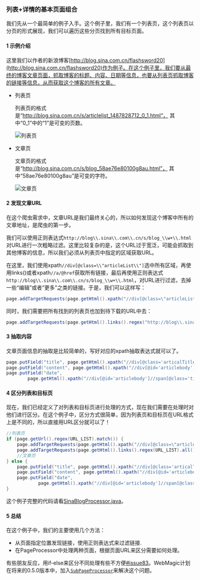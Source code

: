 ### 列表+详情的基本页面组合

我们先从一个最简单的例子入手。这个例子里，我们有一个列表页，这个列表页以分页的形式展现，我们可以遍历这些分页找到所有目标页面。

#### 1 示例介绍

这里我们以作者的新浪博客[http://blog.sina.com.cn/flashsword20](http://blog.sina.com.cn/flashsword20)作为例子。在这个例子里，我们要从最终的博客文章页面，抓取博客的标题、内容、日期等信息，也要从列表页抓取博客的链接等信息，从而获取这个博客的所有文章。

* 列表页

	列表页的格式是“http://blog.sina.com.cn/s/articlelist_1487828712_0_1.html“， 其中“0_1”中的“1”是可变的页数。
	
	![列表页](http://webmagic.qiniudn.com/oscimages/193620_Hr9E_190591.png)

* 文章页

	文章页的格式是“http://blog.sina.com.cn/s/blog_58ae76e80100g8au.html”， 其中“58ae76e80100g8au”是可变的字符。

	![文章页](http://webmagic.qiniudn.com/oscimages/193102_ZleC_190591.png)

#### 2 发现文章URL

在这个爬虫需求中，文章URL是我们最终关心的，所以如何发现这个博客中所有的文章地址，是爬虫的第一步。

我们可以使用正则表达式`http://blog\\.sina\\.com\\.cn/s/blog_\\w+\\.html`对URL进行一次粗略过滤。这里比较复杂的是，这个URL过于宽泛，可能会抓取到其他博客的信息，所以我们必须从列表页中指定的区域获取URL。

在这里，我们使用xpath`//div[@class=\\"articleList\\"]`选中所有区域，再使用links()或者xpath`//a/@href`获取所有链接，最后再使用正则表达式`http://blog\\.sina\\.com\\.cn/s/blog_\\w+\\.html`，对URL进行过滤，去掉一些“编辑”或者“更多”之类的链接。于是，我们可以这样写：

```java
page.addTargetRequests(page.getHtml().xpath("//div[@class=\"articleList\"]").links().regex("http://blog\\.sina\\.com\\.cn/s/blog_\\w+\\.html").all());
```

同时，我们需要把所有找到的列表页也加到待下载的URL中去：

```java
page.addTargetRequests(page.getHtml().links().regex("http://blog\\.sina\\.com\\.cn/s/articlelist_1487828712_0_\\d+\\.html").all());
```

#### 3 抽取内容

文章页面信息的抽取是比较简单的，写好对应的xpath抽取表达式就可以了。

```java
page.putField("title", page.getHtml().xpath("//div[@class='articalTitle']/h2"));
page.putField("content", page.getHtml().xpath("//div[@id='articlebody']//div[@class='articalContent']"));
page.putField("date",
        page.getHtml().xpath("//div[@id='articlebody']//span[@class='time SG_txtc']").regex("\\((.*)\\)"));
```

#### 4 区分列表和目标页

现在，我们已经定义了对列表和目标页进行处理的方式，现在我们需要在处理时对他们进行区分。在这个例子中，区分方式很简单，因为列表页和目标页在URL格式上是不同的，所以直接用URL区分就可以了！

```java
//列表页
if (page.getUrl().regex(URL_LIST).match()) {
    page.addTargetRequests(page.getHtml().xpath("//div[@class=\"articleList\"]").links().regex(URL_POST).all());
    page.addTargetRequests(page.getHtml().links().regex(URL_LIST).all());
    //文章页
} else {
    page.putField("title", page.getHtml().xpath("//div[@class='articalTitle']/h2"));
    page.putField("content", page.getHtml().xpath("//div[@id='articlebody']//div[@class='articalContent']"));
    page.putField("date",
            page.getHtml().xpath("//div[@id='articlebody']//span[@class='time SG_txtc']").regex("\\((.*)\\)"));
}
```

这个例子完整的代码请看[SinaBlogProcessor.java](https://github.com/code4craft/webmagic/blob/master/webmagic-samples/src/main/java/us/codecraft/webmagic/samples/SinaBlogProcessor.java)。

#### 5 总结

在这个例子中，我们的主要使用几个方法：

* 从页面指定位置发现链接，使用正则表达式来过滤链接.
* 在PageProcessor中处理两种页面，根据页面URL来区分需要如何处理。

有些朋友反应，用if-else来区分不同处理有些不方便[#issue83](https://github.com/code4craft/webmagic/issues/83)。WebMagic计划在将来的0.5.0版本中，加入[`SubPageProcessor`](https://github.com/code4craft/webmagic/blob/master/webmagic-extension/src/main/java/us/codecraft/webmagic/handler/SubPageProcessor.java)来解决这个问题。